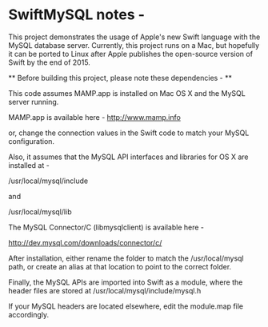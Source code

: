 # SwiftMySQL notes -

This project demonstrates the usage of Apple's new Swift language with the MySQL database server.  Currently, this project runs on a Mac, but hopefully it can be ported to Linux after Apple publishes the open-source version of Swift by the end of 2015.



** Before building this project, please note these dependencies - **



This code assumes MAMP.app is installed on Mac OS X and the MySQL server running.

MAMP.app is available here - http://www.mamp.info

or, change the connection values in the Swift code to match your MySQL configuration.



Also, it assumes that the MySQL API interfaces and libraries for OS X are installed at -

/usr/local/mysql/include

and

/usr/local/mysql/lib

The MySQL Connector/C (libmysqlclient) is available here -

http://dev.mysql.com/downloads/connector/c/

After installation, either rename the folder to match the /usr/local/mysql path, or create an alias at that location to point to the correct folder.



Finally, the MySQL APIs are imported into Swift as a module, where the header files are stored at /usr/local/mysql/include/mysql.h

If your MySQL headers are located elsewhere, edit the module.map file accordingly.
